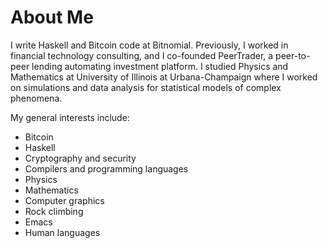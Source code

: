 # About Me

I write Haskell and Bitcoin code at Bitnomial. Previously, I worked in financial technology consulting, and I co-founded PeerTrader, a peer-to-peer lending automating investment platform. I studied Physics and Mathematics at University of Illinois at Urbana-Champaign where I worked on simulations and data analysis for statistical models of complex phenomena.

My general interests include:

- Bitcoin
- Haskell
- Cryptography and security
- Compilers and programming languages
- Physics
- Mathematics
- Computer graphics
- Rock climbing
- Emacs
- Human languages
